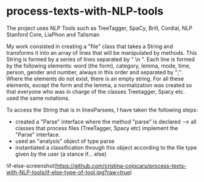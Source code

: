 # process-texts-with-NLP-tools
The project uses NLP Tools such as TreeTagger, SpaCy, Brill, Cordial, NLP Stanford Core, LiaPhon and Talisman

My work consisted in creating a "file" class that takes a String and transforms it into an array of lines that will be manipulated by methods. This String is formed by a series of lines separated by " \n ". Each line is formed by the following elements: word (the form), category, lemma, mode, time, person, gender and number, always in this order and separated by ";". Where the elements do not exist, there is an empty string. For all these elements, except the form and the lemma, a normalization was created so that everyone who was in charge of the classes Treetagger, Spacy etc. used the same notations.

To access the String that is in linesParsees, I have taken the following steps:
- created a "Parse" interface where the method "parse" is declared --> all classes that process files (TreeTagger, Spacy etc) implement the "Parse" interface.
- used an "analysis" object of type parse
- instantiated a classification through this object according to the file type given by the user (a stance if... else)

!if-else-screenshot(https://github.com/cristina-cojocaru/process-texts-with-NLP-tools/if-else-type-of-tool.jpg?raw=true)
